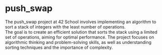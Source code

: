 # push_swap

The push_swap project at 42 School involves implementing an algorithm to sort a stack of integers with the least number of operations.<br>
The goal is to create an efficient solution that sorts the stack using a limited set of operations, aiming for optimal performance.
The project focuses on algorithmic thinking and problem-solving skills, as well as understanding sorting techniques and the importance of complexity.
